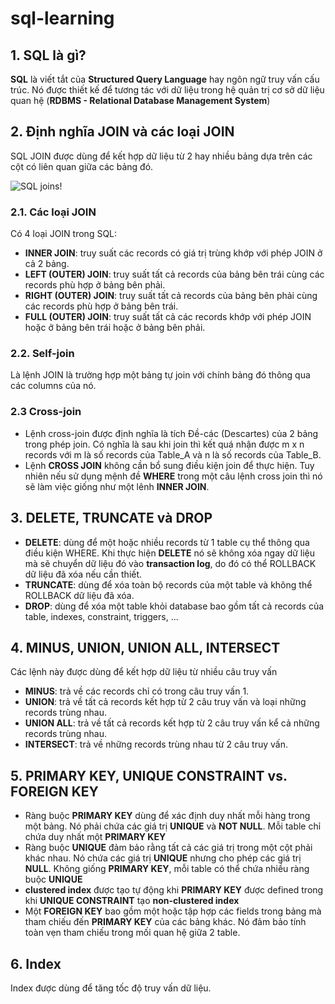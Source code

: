 # sql-learning

## 1. SQL là gì?

**SQL** là viết tắt của **Structured Query Language** hay ngôn ngữ truy vấn cấu trúc. Nó được thiết kế để tương tác với dữ liệu trong hệ quản trị cơ sở dữ liệu quan hệ (**RDBMS - Relational Database Management System**)

## 2. Định nghĩa JOIN và các loại JOIN

SQL JOIN được dùng để kết hợp dữ liệu từ 2 hay nhiều bảng dựa trên các cột có liên quan giữa các bảng đó.

![SQL joins!](https://i.stack.imgur.com/4zjxm.png "SQL Joins")

### 2.1. Các loại JOIN

Có 4 loại JOIN trong SQL:
- **INNER JOIN**: truy suất các records có giá trị trùng khớp với phép JOIN ở cả 2 bảng.
- **LEFT (OUTER) JOIN**: truy suất tất cả records của bảng bên trái cùng các records phù hợp ở bảng bên phải.
- **RIGHT (OUTER) JOIN**: truy suất tất cả records của bảng bên phải cùng các records phù hợp ở bảng bên trái.
- **FULL (OUTER) JOIN**: truy suất tất cả các records khớp với phép JOIN hoặc ở bảng bên trái hoặc ở bảng bên phải.

### 2.2. Self-join

Là lệnh JOIN là trường hợp một bảng tự join với chính bảng đó thông qua các columns của nó.

### 2.3 Cross-join

- Lệnh cross-join được định nghĩa là tích Đề-các (Descartes) của 2 bảng trong phép join. Có nghĩa là sau khi join thì kết quá nhận được m x n records với m là số records của Table_A và n là số records của Table_B.
- Lệnh **CROSS JOIN** không cần bổ sung điều kiện join để thực hiện. Tuy nhiên nếu sử dụng mệnh đề **WHERE** trong một câu lệnh cross join thì nó sẽ làm việc giống như một lênh **INNER JOIN**.

## 3. DELETE, TRUNCATE và DROP

- **DELETE**: dùng để một hoặc nhiều records từ 1 table cụ thể thông qua điều kiện WHERE. Khi thực hiện **DELETE** nó sẽ không xóa ngay dữ liệu mà sẽ chuyển dữ liệu đó vào **transaction log**, do đó có thể ROLLBACK dữ liệu đã xóa nếu cần thiết.
- **TRUNCATE**: dùng để xóa toàn bộ records của một table và không thể ROLLBACK dữ liệu đã xóa.
- **DROP**: dùng để xóa một table khỏi database bao gồm tất cả records của table, indexes, constraint, triggers, ...

## 4. MINUS, UNION, UNION ALL, INTERSECT

Các lệnh này được dùng để kết hợp dữ liệu từ nhiều câu truy vấn

- **MINUS**: trả về các records chỉ có trong câu truy vấn 1.
- **UNION**: trả về tất cả records kết hợp từ 2 câu truy vấn và loại những records trùng nhau.
- **UNION ALL**: trả về tất cả records kết hợp từ 2 câu truy vấn kể cả những records trùng nhau.
- **INTERSECT**: trả về những records trùng nhau từ 2 câu truy vấn.

## 5. PRIMARY KEY, UNIQUE CONSTRAINT vs. FOREIGN KEY

- Ràng buộc **PRIMARY KEY** dùng để xác định duy nhất mỗi hàng trong một bảng. Nó phải chứa các giá trị **UNIQUE** và **NOT NULL**. Mỗi table chỉ chứa duy nhất một **PRIMARY KEY**
- Ràng buộc **UNIQUE** đảm bảo rằng tất cả các giá trị trong một cột phải khác nhau. Nó chứa các giá trị **UNIQUE** nhưng cho phép các giá trị **NULL**. Không giống **PRIMARY KEY**, mỗi table có thể chứa nhiều ràng buộc **UNIQUE**
- **clustered index** được tạo tự động khi **PRIMARY KEY** được defined trong khi **UNIQUE CONSTRAINT** tạo **non-clustered index**
- Một **FOREIGN KEY** bao gồm một hoặc tập hợp các fields trong bảng mà tham chiếu đến **PRIMARY KEY** của các bảng khác. Nó đảm bảo tính toàn vẹn tham chiếu trong mối quan hệ giữa 2 table.

## 6. Index

Index được dùng để tăng tốc độ truy vấn dữ liệu.
